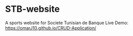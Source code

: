 # STB-website
A sports website for Societe Tunisian de Banque
Live Demo: https://omarJ10.github.io/CRUD-Application/
